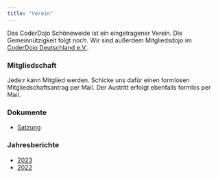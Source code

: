 ```yaml
---
title: "Verein"
---
```


Das CoderDojo Schöneweide ist ein eingetragener Verein. Die Gemeinnützigkeit folgt noch.
Wir sind außerdem Mitgliedsdojo im [CoderDojo Deutschland e.V.](https://coderdojo-deutschland.de/).

### Mitgliedschaft
Jede:r kann Mitglied werden. Schicke uns dafür einen formlosen Mitgliedschaftsantrag per Mail. 
Der Austritt erfolgt ebenfalls formlos per Mail. 

### Dokumente
* [Satzung](../docs/verein/satzung.pdf)

### Jahresberichte
* [2023](../docs/verein/Jahresbericht2023.pdf)
* [2022](../docs/verein/Jahresbericht2022.pdf)
